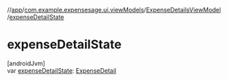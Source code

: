 //[app](../../../index.md)/[com.example.expensesage.ui.viewModels](../index.md)/[ExpenseDetailsViewModel](index.md)/[expenseDetailState](expense-detail-state.md)

# expenseDetailState

[androidJvm]\
var [expenseDetailState](expense-detail-state.md): [ExpenseDetail](../../com.example.expensesage.ui.utils/-expense-detail/index.md)
